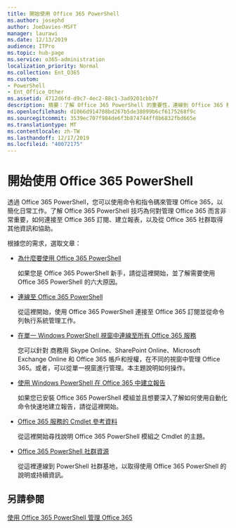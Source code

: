 ```yaml
---
title: 開始使用 Office 365 PowerShell
ms.author: josephd
author: JoeDavies-MSFT
manager: laurawi
ms.date: 12/13/2019
audience: ITPro
ms.topic: hub-page
ms.service: o365-administration
localization_priority: Normal
ms.collection: Ent_O365
ms.custom:
- PowerShell
- Ent_Office_Other
ms.assetid: 4712d6fd-d9c7-4ec2-88c1-3ad9201cbb7f
description: 摘要：了解 Office 365 PowerShell 的重要性，連線到 Office 365 租用戶，並取得說明。
ms.openlocfilehash: d1066d914708bd267b5de38099b6cf6175268f9c
ms.sourcegitcommit: 3539ec707f984de6f3b874744ff8b6832fbd665e
ms.translationtype: MT
ms.contentlocale: zh-TW
ms.lasthandoff: 12/17/2019
ms.locfileid: "40072175"
---
```

# <a name="getting-started-with-office-365-powershell"></a>開始使用 Office 365 PowerShell

透過 Office 365 PowerShell，您可以使用命令和指令碼來管理 Office 365，以簡化日常工作。了解 Office 365 PowerShell 技巧為何對管理 Office 365 而言非常重要，如何連接至 Office 365 訂閱、建立報表，以及從 Office 365 社群取得其他資訊和協助。
  
根據您的需求，選取文章：
  
- [為什麼要使用 Office 365 PowerShell](why-you-need-to-use-office-365-powershell.md)
    
    如果您是 Office 365 PowerShell 新手，請從這裡開始，並了解需要使用 Office 365 PowerShell 的六大原因。 
    
- [連線至 Office 365 PowerShell](connect-to-office-365-powershell.md)
    
    從這裡開始，使用 Office 365 PowerShell 連接至 Office 365 訂閱並從命令列執行系統管理工作。
    
- [在單一 Windows PowerShell 視窗中連線至所有 Office 365 服務](connect-to-all-office-365-services-in-a-single-windows-powershell-window.md)
    
    您可以針對 商務用 Skype Online、SharePoint Online、Microsoft Exchange Online 和 Office 365 帳戶和授權，在不同的視窗中管理 Office 365。或者，可以從單一視窗進行管理。本主題說明如何操作。
    
- [使用 Windows PowerShell 在 Office 365 中建立報告](use-windows-powershell-to-create-reports-in-office-365.md)
    
    如果您已安裝 Office 365 PowerShell 模組並且想要深入了解如何使用自動化命令快速地建立報告，請從這裡開始。 
    
- [Office 365 服務的 Cmdlet 參考資料](cmdlet-references-for-office-365-services.md)
    
    從這裡開始尋找說明 Office 365 PowerShell 模組之 Cmdlet 的主題。
    
- [Office 365 PowerShell 社群資源](office-365-powershell-community-resources.md)
    
    從這裡連線到 PowerShell 社群基地，以取得使用 Office 365 PowerShell 的說明或持續資訊。
    
## <a name="see-also"></a>另請參閱

[使用 Office 365 PowerShell 管理 Office 365](manage-office-365-with-office-365-powershell.md)

